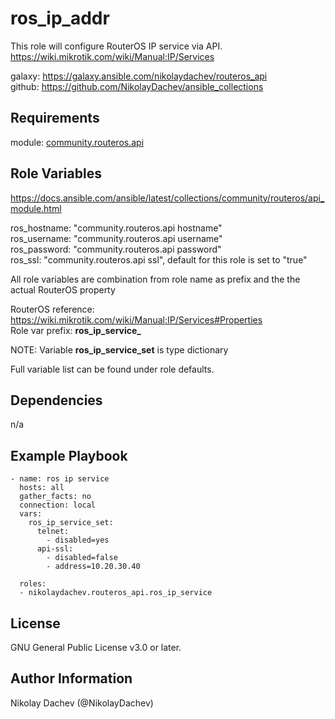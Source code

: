 ros_ip_addr
=========

This role will configure RouterOS IP service via API.  
https://wiki.mikrotik.com/wiki/Manual:IP/Services  

galaxy: https://galaxy.ansible.com/nikolaydachev/routeros_api  
github: https://github.com/NikolayDachev/ansible_collections  

Requirements
------------

module: [community.routeros.api](https://galaxy.ansible.com/community/routeros)  

Role Variables
--------------

https://docs.ansible.com/ansible/latest/collections/community/routeros/api_module.html  

ros_hostname: "community.routeros.api hostname"  
ros_username: "community.routeros.api username"  
ros_password: "community.routeros.api password"  
ros_ssl: "community.routeros.api ssl", default for this role is set to "true"  

All role variables are combination from role name as prefix and the the actual RouterOS property  

RouterOS reference: https://wiki.mikrotik.com/wiki/Manual:IP/Services#Properties  
Role var prefix: **ros_ip_service_**

NOTE: Variable **ros_ip_service_set** is type dictionary  

Full variable list can be found under role defaults.  

Dependencies
------------

n/a

Example Playbook
----------------
```
- name: ros ip service
  hosts: all
  gather_facts: no
  connection: local
  vars:
    ros_ip_service_set:
      telnet:
        - disabled=yes
      api-ssl:
        - disabled=false
        - address=10.20.30.40

  roles:
  - nikolaydachev.routeros_api.ros_ip_service
```
License
-------

GNU General Public License v3.0 or later.

Author Information
------------------

Nikolay Dachev (@NikolayDachev)